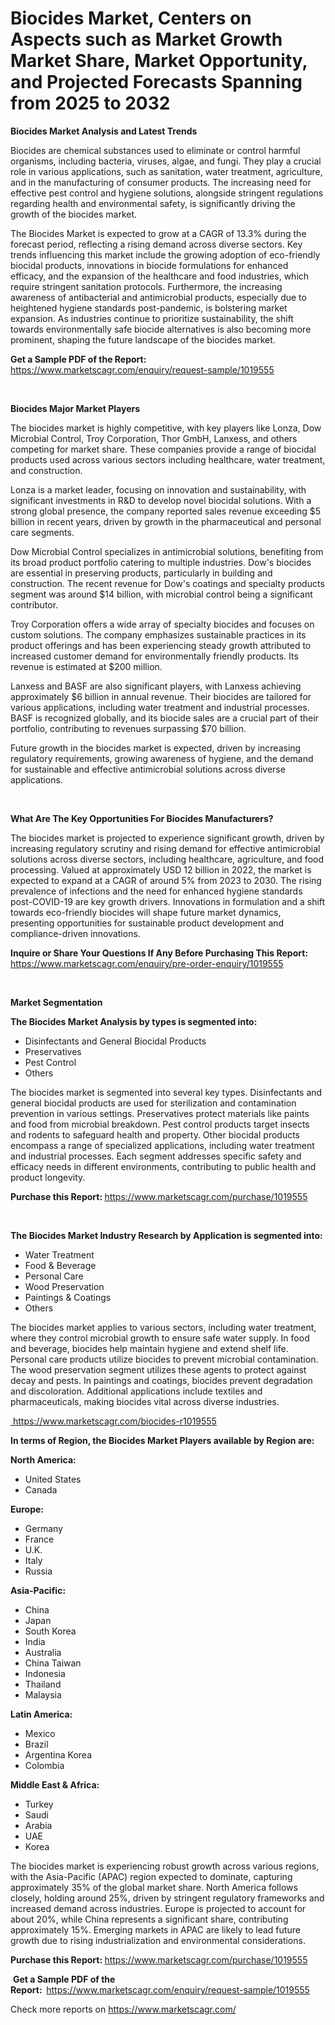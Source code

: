 <p><h1>Biocides Market, Centers on Aspects such as Market Growth Market Share, Market Opportunity, and Projected Forecasts Spanning from 2025 to 2032</h1></p><p><strong>Biocides Market Analysis and Latest Trends</strong></p>
<p><p>Biocides are chemical substances used to eliminate or control harmful organisms, including bacteria, viruses, algae, and fungi. They play a crucial role in various applications, such as sanitation, water treatment, agriculture, and in the manufacturing of consumer products. The increasing need for effective pest control and hygiene solutions, alongside stringent regulations regarding health and environmental safety, is significantly driving the growth of the biocides market.</p><p>The Biocides Market is expected to grow at a CAGR of 13.3% during the forecast period, reflecting a rising demand across diverse sectors. Key trends influencing this market include the growing adoption of eco-friendly biocidal products, innovations in biocide formulations for enhanced efficacy, and the expansion of the healthcare and food industries, which require stringent sanitation protocols. Furthermore, the increasing awareness of antibacterial and antimicrobial products, especially due to heightened hygiene standards post-pandemic, is bolstering market expansion. As industries continue to prioritize sustainability, the shift towards environmentally safe biocide alternatives is also becoming more prominent, shaping the future landscape of the biocides market.</p></p>
<p><strong>Get a Sample PDF of the Report:&nbsp;</strong> <a href="https://www.marketscagr.com/enquiry/request-sample/1019555?utm_campaign=2272&utm_medium=2&utm_source=Github&utm_content=ia&utm_term=30012025&utm_id=biocides">https://www.marketscagr.com/enquiry/request-sample/1019555</a></p>
<p>&nbsp;</p>
<p><strong>Biocides Major Market Players</strong></p>
<p><p>The biocides market is highly competitive, with key players like Lonza, Dow Microbial Control, Troy Corporation, Thor GmbH, Lanxess, and others competing for market share. These companies provide a range of biocidal products used across various sectors including healthcare, water treatment, and construction.</p><p>Lonza is a market leader, focusing on innovation and sustainability, with significant investments in R&D to develop novel biocidal solutions. With a strong global presence, the company reported sales revenue exceeding $5 billion in recent years, driven by growth in the pharmaceutical and personal care segments.</p><p>Dow Microbial Control specializes in antimicrobial solutions, benefiting from its broad product portfolio catering to multiple industries. Dow's biocides are essential in preserving products, particularly in building and construction. The recent revenue for Dow's coatings and specialty products segment was around $14 billion, with microbial control being a significant contributor.</p><p>Troy Corporation offers a wide array of specialty biocides and focuses on custom solutions. The company emphasizes sustainable practices in its product offerings and has been experiencing steady growth attributed to increased customer demand for environmentally friendly products. Its revenue is estimated at $200 million.</p><p>Lanxess and BASF are also significant players, with Lanxess achieving approximately $6 billion in annual revenue. Their biocides are tailored for various applications, including water treatment and industrial processes. BASF is recognized globally, and its biocide sales are a crucial part of their portfolio, contributing to revenues surpassing $70 billion.</p><p>Future growth in the biocides market is expected, driven by increasing regulatory requirements, growing awareness of hygiene, and the demand for sustainable and effective antimicrobial solutions across diverse applications.</p></p>
<p>&nbsp;</p>
<p><strong>What Are The Key Opportunities For Biocides Manufacturers?</strong></p>
<p><p>The biocides market is projected to experience significant growth, driven by increasing regulatory scrutiny and rising demand for effective antimicrobial solutions across diverse sectors, including healthcare, agriculture, and food processing. Valued at approximately USD 12 billion in 2022, the market is expected to expand at a CAGR of around 5% from 2023 to 2030. The rising prevalence of infections and the need for enhanced hygiene standards post-COVID-19 are key growth drivers. Innovations in formulation and a shift towards eco-friendly biocides will shape future market dynamics, presenting opportunities for sustainable product development and compliance-driven innovations.</p></p>
<p><strong>Inquire or Share Your Questions If Any Before Purchasing This Report:</strong> <a href="https://www.marketscagr.com/enquiry/pre-order-enquiry/1019555?utm_campaign=2272&utm_medium=2&utm_source=Github&utm_content=ia&utm_term=30012025&utm_id=biocides">https://www.marketscagr.com/enquiry/pre-order-enquiry/1019555</a></p>
<p>&nbsp;</p>
<p><strong>Market Segmentation</strong></p>
<p><strong>The Biocides Market Analysis by types is segmented into:</strong></p>
<p><ul><li>Disinfectants and General Biocidal Products</li><li>Preservatives</li><li>Pest Control</li><li>Others</li></ul></p>
<p><p>The biocides market is segmented into several key types. Disinfectants and general biocidal products are used for sterilization and contamination prevention in various settings. Preservatives protect materials like paints and food from microbial breakdown. Pest control products target insects and rodents to safeguard health and property. Other biocidal products encompass a range of specialized applications, including water treatment and industrial processes. Each segment addresses specific safety and efficacy needs in different environments, contributing to public health and product longevity.</p></p>
<p><strong>Purchase this Report:&nbsp;</strong><a href="https://www.marketscagr.com/purchase/1019555?utm_campaign=2272&utm_medium=2&utm_source=Github&utm_content=ia&utm_term=30012025&utm_id=biocides">https://www.marketscagr.com/purchase/1019555</a></p>
<p>&nbsp;</p>
<p><strong>The Biocides Market Industry Research by Application is segmented into:</strong></p>
<p><ul><li>Water Treatment</li><li>Food & Beverage</li><li>Personal Care</li><li>Wood Preservation</li><li>Paintings & Coatings</li><li>Others</li></ul></p>
<p><p>The biocides market applies to various sectors, including water treatment, where they control microbial growth to ensure safe water supply. In food and beverage, biocides help maintain hygiene and extend shelf life. Personal care products utilize biocides to prevent microbial contamination. The wood preservation segment utilizes these agents to protect against decay and pests. In paintings and coatings, biocides prevent degradation and discoloration. Additional applications include textiles and pharmaceuticals, making biocides vital across diverse industries.</p></p>
<p><a href="https://www.marketscagr.com/biocides-r1019555?utm_campaign=2272&utm_medium=2&utm_source=Github&utm_content=ia&utm_term=30012025&utm_id=biocides">&nbsp;https://www.marketscagr.com/biocides-r1019555</a></p>
<p><strong>In terms of Region, the Biocides Market Players available by Region are:</strong></p>
<p>
    <p> <strong> North America: </strong>
        <ul>
            <li>United States</li>
            <li>Canada</li>
        </ul>
        </p> 
    <p> <strong> Europe: </strong>
        <ul>
            <li>Germany</li>
            <li>France</li>
            <li>U.K.</li>
            <li>Italy</li>
            <li>Russia</li>
        </ul>
        </p> 
    <p> <strong> Asia-Pacific: </strong>
        <ul>
            <li>China</li>
            <li>Japan</li>
            <li>South Korea</li>
            <li>India</li>
            <li>Australia</li>
            <li>China Taiwan</li>
            <li>Indonesia</li>
            <li>Thailand</li>
            <li>Malaysia</li>
        </ul>
        </p> 
    <p> <strong> Latin America: </strong>
        <ul>
            <li>Mexico</li>
            <li>Brazil</li>
            <li>Argentina Korea</li>
            <li>Colombia</li>
        </ul>
        </p> 
    <p> <strong> Middle East & Africa: </strong>
        <ul>
            <li>Turkey</li>
            <li>Saudi</li>
            <li>Arabia</li>
            <li>UAE</li>
            <li>Korea</li>
        </ul>
    </p>
    </p>
<p><p>The biocides market is experiencing robust growth across various regions, with the Asia-Pacific (APAC) region expected to dominate, capturing approximately 35% of the global market share. North America follows closely, holding around 25%, driven by stringent regulatory frameworks and increased demand across industries. Europe is projected to account for about 20%, while China represents a significant share, contributing approximately 15%. Emerging markets in APAC are likely to lead future growth due to rising industrialization and environmental considerations.</p></p>
<p><strong>Purchase this Report: </strong><a href="https://www.marketscagr.com/purchase/1019555?utm_campaign=2272&utm_medium=2&utm_source=Github&utm_content=ia&utm_term=30012025&utm_id=biocides">https://www.marketscagr.com/purchase/1019555</a></p>
<p>&nbsp;<strong>Get a Sample PDF of the Report:&nbsp;&nbsp;</strong><a href="https://www.marketscagr.com/enquiry/request-sample/1019555?utm_campaign=2272&utm_medium=2&utm_source=Github&utm_content=ia&utm_term=30012025&utm_id=biocides">https://www.marketscagr.com/enquiry/request-sample/1019555</a></p>
<p><strong></strong></p>
<p>Check more reports on <a href="https://www.marketscagr.com/?utm_campaign=2272&utm_medium=2&utm_source=Github&utm_content=ia&utm_term=30012025&utm_id=biocides">https://www.marketscagr.com/</a></p>